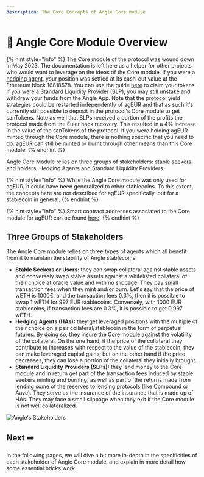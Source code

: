 ```yaml
---
description: The Core Concepts of Angle Core module
---
```


# 🔭 Angle Core Module Overview

{% hint style="info" %}
The Core module of the protocol was wound down in May 2023. The documentation is left here as a helper for other projects who would want to leverage on the ideas of the Core module.
If you were a [hedging agent](../core-module/hedging-agents/README.md), your position was settled at its cash-out value at the Ethereum block 16818578. You can use the guide [here](https://anglemoney.notion.site/HA-redemptions-process-e35a2b428cc84d39b8191f07a3b41940) to claim your tokens.
If you were a Standard Liquidity Provider (SLP), you may still unstake and withdraw your funds from the Angle App. Note that the protocol yield strategies could be restarted independently of agEUR and that as such it's currently still possible to deposit in the protocol's Core module to get sanTokens. Note as well that SLPs received a portion of the profits the protocol made from the Euler hack recovery. This resulted in a 4% increase in the value of the sanTokens of the protocol.
If you were holding agEUR minted through the Core module, there is nothing specific that you need to do. agEUR can still be minted or burnt through other means than this Core module.
{% endhint %}

Angle Core Module relies on three groups of stakeholders: stable seekers and holders, Hedging Agents and Standard Liquidity Providers.

{% hint style="info" %}
While the Angle Core module was only used for agEUR, it could have been generalized to other stablecoins. To this extent, the concepts here are not described for agEUR specifically, but for a stablecoin in general.
{% endhint %}

{% hint style="info" %}
Smart contract addresses associated to the Core module for agEUR can be found [here](https://developers.angle.money/overview/smart-contracts/mainnet-contracts).
{% endhint %}

## Three Groups of Stakeholders

The Angle Core module relies on three types of agents which all benefit from it to maintain the stability of Angle stablecoins:

- **Stable Seekers or Users:** they can swap collateral against stable assets and conversely swap stable assets against a whitelisted collateral of their choice at oracle value and with no slippage. They pay small transaction fees when they mint and/or burn. Let's say that the price of wETH is 1000€, and the transaction fees 0.3%, then it is possible to swap 1 wETH for 997 EUR stablecoins. Conversely, with 1000 EUR stablecoins, if transaction fees are 0.3%, it is possible to get 0.997 wETH.
- **Hedging Agents (HAs):** they get leveraged positions with the multiple of their choice on a pair collateral/stablecoin in the form of perpetual futures. By doing so, they insure the Core module against the volatility of the collateral. On the one hand, if the price of the collateral they contribute to increases with respect to the value of the stablecoin, they can make leveraged capital gains, but on the other hand if the price decreases, they can lose a portion of the collateral they initially brought.
- **Standard Liquidity Providers (SLPs):** they lend money to the Core module and in return get part of the transaction fees induced by stable seekers minting and burning, as well as part of the returns made from lending some of the reserves to lending protocols (like Compound or Aave). They serve as the insurance of the insurance that is made up of HAs. They may face a small slippage when they exit if the Core module is not well collateralized.

![Angle's Stakeholders](../.gitbook/assets/core-agents-mechanism.jpg)

## Next ➡️

In the following pages, we will dive a bit more in-depth in the specificities of each stakeholder of Angle Core module, and explain in more detail how some essential bricks work.
